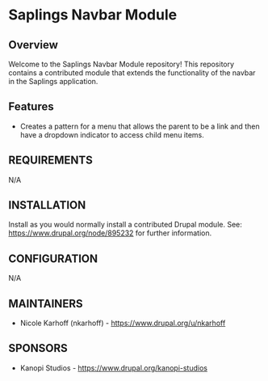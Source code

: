 # Saplings Navbar Module

## Overview

Welcome to the Saplings Navbar Module repository! This repository contains a
contributed module that extends the functionality of the navbar in the Saplings application.

## Features

- Creates a pattern for a menu that allows the parent to be a link and then have a dropdown indicator to access child menu items.

## REQUIREMENTS

N/A

## INSTALLATION

Install as you would normally install a contributed Drupal module.
See: https://www.drupal.org/node/895232 for further information.

## CONFIGURATION

N/A

## MAINTAINERS

- Nicole Karhoff (nkarhoff) - https://www.drupal.org/u/nkarhoff

## SPONSORS

- Kanopi Studios - https://www.drupal.org/kanopi-studios
